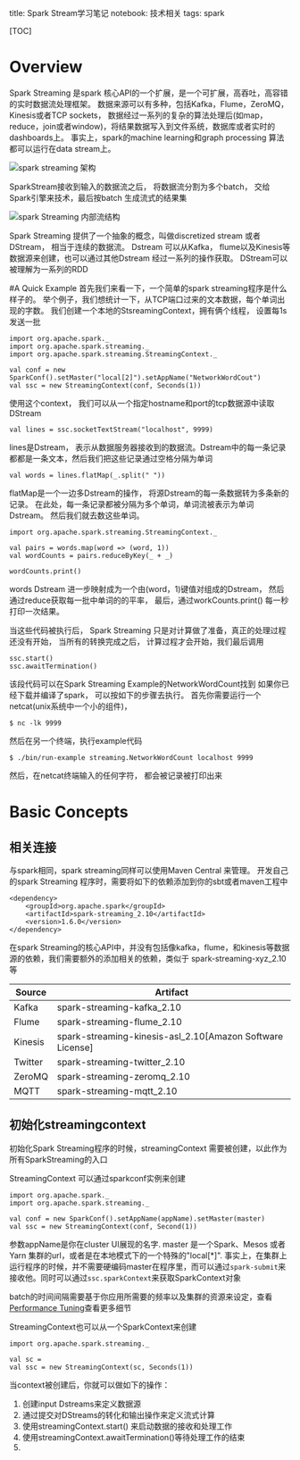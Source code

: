 title: Spark Stream学习笔记
notebook: 技术相关
tags: spark

[TOC]

# Overview

Spark Streaming 是spark 核心API的一个扩展，是一个可扩展，高吞吐，高容错的实时数据流处理框架。 数据来源可以有多种，包括Kafka，Flume，ZeroMQ， Kinesis或者TCP sockets， 数据经过一系列的复杂的算法处理后(如map，reduce，join或者window)，将结果数据写入到文件系统，数据库或者实时的dashboards上。 事实上，spark的machine learning和graph processing 算法都可以运行在data stream上。

![spark streaming 架构](http://spark.apache.org/docs/1.6.0/img/streaming-arch.png)

SparkStream接收到输入的数据流之后， 将数据流分割为多个batch， 交给Spark引擎来技术，最后按batch 生成流式的结果集

![spark Streaming 内部流结构](http://spark.apache.org/docs/1.6.0/img/streaming-flow.png)

Spark Streaming 提供了一个抽象的概念，叫做discretized stream 或者DStream， 相当于连续的数据流。 Dstream 可以从Kafka， flume以及Kinesis等数据源来创建，也可以通过其他Dstream 经过一系列的操作获取。 DStream可以被理解为一系列的RDD

#A Quick Example
首先我们来看一下，一个简单的spark streaming程序是什么样子的。 举个例子，我们想统计一下，从TCP端口过来的文本数据，每个单词出现的字数。 我们创建一个本地的StsreamingContext，拥有俩个线程， 设置每1s发送一批

    import org.apache.spark._
    import org.apache.spark.streaming._
    import org.apache.spark.streaming.StreamingContext._

    val conf = new SparkConf().setMaster("local[2]").setAppName("NetworkWordCout")
    val ssc = new StreamingContext(conf, Seconds(1))

使用这个context， 我们可以从一个指定hostname和port的tcp数据源中读取DStream

    val lines = ssc.socketTextStream("localhost", 9999)

lines是Dstream， 表示从数据服务器接收到的数据流。Dstream中的每一条记录都都是一条文本，然后我们把这些记录通过空格分隔为单词

    val words = lines.flatMap(_.split(" "))

flatMap是一个一边多Dstream的操作， 将源Dstream的每一条数据转为多条新的记录。 在此处，每一条记录都被分隔为多个单词，单词流被表示为单词Dstream。 然后我们就去数这些单词。

    import org.apache.spark.streaming.StreamingContext._
    
    val pairs = words.map(word => (word, 1))
    val wordCounts = pairs.reduceByKey(_ + _)

    wordCounts.print()
    
words Dstream 进一步映射成为一个由(word，1)键值对组成的Dstream， 然后通过reduce获取每一批中单词的的平率， 最后，通过workCounts.print() 每一秒打印一次结果。

当这些代码被执行后， Spark Streaming 只是对计算做了准备，真正的处理过程还没有开始， 当所有的转换完成之后， 计算过程才会开始，我们最后调用

    ssc.start()
    ssc.awaitTermination()

该段代码可以在Spark Streaming Example的NetworkWordCount找到
如果你已经下载并编译了spark， 可以按如下的步骤去执行。
首先你需要运行一个netcat(unix系统中一个小的组件)， 

    $ nc -lk 9999

然后在另一个终端，执行example代码

    $ ./bin/run-example streaming.NetworkWordCount localhost 9999

然后，在netcat终端输入的任何字符， 都会被记录被打印出来

# Basic Concepts

## 相关连接
与spark相同，spark streaming同样可以使用Maven Central 来管理。 开发自己的spark Streaming 程序时，需要将如下的依赖添加到你的sbt或者maven工程中

    <dependency>
        <groupId>org.apache.spark</groupId>
        <artifactId>spark-streaming_2.10</artifactId>
        <version>1.6.0</version>
    </dependency>

在spark Streaming的核心API中，并没有包括像kafka，flume，和kinesis等数据源的依赖，我们需要额外的添加相关的依赖，类似于 spark-streaming-xyz_2.10 等

Source |   Artifact
-------|-----------
Kafka  | spark-streaming-kafka_2.10
Flume  | spark-streaming-flume_2.10
Kinesis| spark-streaming-kinesis-asl_2.10[Amazon Software License]
Twitter| spark-streaming-twitter_2.10
ZeroMQ | spark-streaming-zeromq_2.10
MQTT   | spark-streaming-mqtt_2.10


## 初始化streamingcontext

初始化Spark Streaming程序的时候，streamingContext 需要被创建，以此作为所有SparkStreaming的入口
 
StreamingContext 可以通过sparkconf实例来创建

    import org.apache.spark._
    import org.apache.spark.streaming._

    val conf = new SparkConf().setAppName(appName).setMaster(master)
    val ssc = new StreamingContext(conf, Second(1))

参数appName是你在cluster UI展现的名字. master 是一个Spark、Mesos 或者Yarn 集群的url，或者是在本地模式下的一个特殊的"local[*]". 事实上，在集群上运行程序的时候，并不需要硬编码master在程序里，而可以通过``spark-submit``来接收他。同时可以通过``ssc.sparkContext``来获取SparkContext对象

batch的时间间隔需要基于你应用所需要的频率以及集群的资源来设定，查看[Performance Tuning](http://spark.apache.org/docs/1.6.0/streaming-programming-guide.html#setting-the-right-batch-interval)查看更多细节

StreamingContext也可以从一个SparkContext来创建

    import org.apache.spark.streaming._
    
    val sc = 
    val ssc = new StreamingContext(sc, Seconds(1))

当context被创建后，你就可以做如下的操作：

1. 创建input Dstreams来定义数据源
2. 通过提交对DStreams的转化和输出操作来定义流式计算
3. 使用streamingContext.start() 来启动数据的接收和处理工作
4. 使用streamingContext.awaitTermination()等待处理工作的结束
5. 










